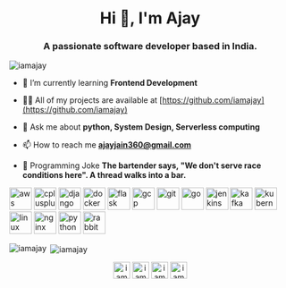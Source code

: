 <h1 align="center">Hi 👋, I'm Ajay</h1>
<h3 align="center">A passionate software developer based in India.</h3>

<p align="left"> <img src="https://komarev.com/ghpvc/?username=iamajay" alt="iamajay" /> </p>

- 🌱 I’m currently learning **Frontend Development**

- 👨‍💻 All of my projects are available at [https://github.com/iamajay](https://github.com/iamajay)

- 💬 Ask me about **python, System Design, Serverless computing**

- 📫 How to reach me **ajayjain360@gmail.com**

- 🤭 Programming Joke **The bartender says, "We don't serve race conditions here". A thread walks into a bar.**

<p align="left"><img src="https://devicons.github.io/devicon/devicon.git/icons/amazonwebservices/amazonwebservices-original-wordmark.svg" alt="aws" width="40" height="40"/> <img src="https://devicons.github.io/devicon/devicon.git/icons/cplusplus/cplusplus-original.svg" alt="cplusplus" width="40" height="40"/> <img src="https://devicons.github.io/devicon/devicon.git/icons/django/django-original.svg" alt="django" width="40" height="40"/> <img src="https://devicons.github.io/devicon/devicon.git/icons/docker/docker-original-wordmark.svg" alt="docker" width="40" height="40"/> <img src="https://www.vectorlogo.zone/logos/pocoo_flask/pocoo_flask-icon.svg" alt="flask" width="40" height="40"/> <img src="https://www.vectorlogo.zone/logos/google_cloud/google_cloud-icon.svg" alt="gcp" width="40" height="40"/> <img src="https://www.vectorlogo.zone/logos/git-scm/git-scm-icon.svg" alt="git" width="40" height="40"/> <img src="https://devicons.github.io/devicon/devicon.git/icons/go/go-original.svg" alt="go" width="40" height="40"/> <img src="https://www.vectorlogo.zone/logos/jenkins/jenkins-icon.svg" alt="jenkins" width="40" height="40"/> <img src="https://www.vectorlogo.zone/logos/apache_kafka/apache_kafka-icon.svg" alt="kafka" width="40" height="40"/> <img src="https://www.vectorlogo.zone/logos/kubernetes/kubernetes-icon.svg" alt="kubernetes" width="40" height="40"/> <img src="https://devicons.github.io/devicon/devicon.git/icons/linux/linux-original.svg" alt="linux" width="40" height="40"/> <img src="https://devicons.github.io/devicon/devicon.git/icons/nginx/nginx-original.svg" alt="nginx" width="40" height="40"/> <img src="https://devicons.github.io/devicon/devicon.git/icons/python/python-original.svg" alt="python" width="40" height="40"/> <img src="https://www.vectorlogo.zone/logos/rabbitmq/rabbitmq-icon.svg" alt="rabbitMQ" width="40" height="40"/></p><p><img align="left" src="https://github-readme-stats.vercel.app/api/top-langs/?username=iamajay&layout=compact&hide=html" alt="iamajay" /></p>

<p>&nbsp;<img align="center" src="https://github-readme-stats.vercel.app/api?username=iamajay&show_icons=true" alt="iamajay" /></p>

<p align="center">
<a href="https://dev.to/iamajay" target="blank"><img align="center" src="https://cdn.jsdelivr.net/npm/simple-icons@3.0.1/icons/dev-dot-to.svg" alt="iamajay" height="30" width="30" /></a>
<a href="https://twitter.com/iamajaykjain" target="blank"><img align="center" src="https://cdn.jsdelivr.net/npm/simple-icons@3.0.1/icons/twitter.svg" alt="iamajaykjain" height="30" width="30" /></a>
<a href="https://linkedin.com/in/iamajaykjain" target="blank"><img align="center" src="https://cdn.jsdelivr.net/npm/simple-icons@3.0.1/icons/linkedin.svg" alt="iamajaykjain" height="30" width="30" /></a>
<a href="https://instagram.com/iamajaykjain" target="blank"><img align="center" src="https://cdn.jsdelivr.net/npm/simple-icons@3.0.1/icons/instagram.svg" alt="iamajaykjain" height="30" width="30" /></a>
</p>
